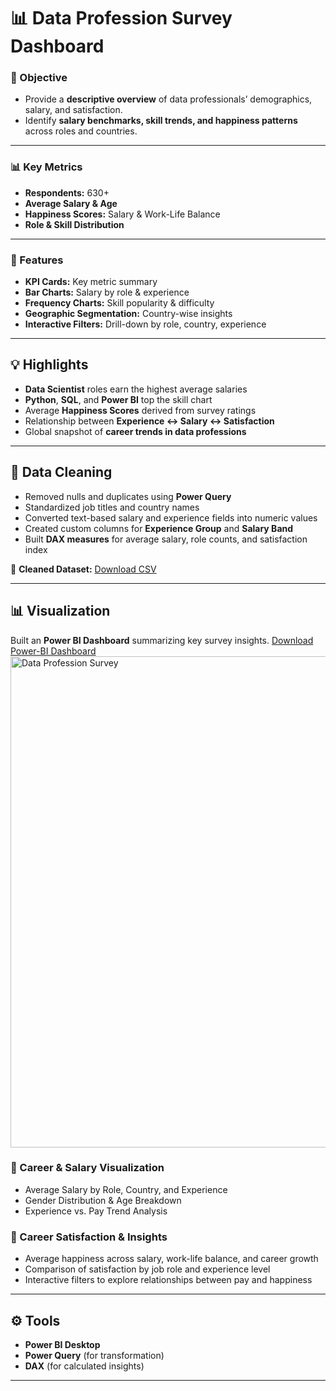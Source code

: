 # 📊 Data Profession Survey Dashboard

### 📌 Objective

* Provide a **descriptive overview** of data professionals’ demographics, salary, and satisfaction.  
* Identify **salary benchmarks, skill trends, and happiness patterns** across roles and countries.

---

### 📊 Key Metrics

* **Respondents:** 630+  
* **Average Salary & Age**  
* **Happiness Scores:** Salary & Work-Life Balance  
* **Role & Skill Distribution**

---

### 🧩 Features

* **KPI Cards:** Key metric summary  
* **Bar Charts:** Salary by role & experience  
* **Frequency Charts:** Skill popularity & difficulty  
* **Geographic Segmentation:** Country-wise insights  
* **Interactive Filters:** Drill-down by role, country, experience  


---

## 💡 Highlights

* **Data Scientist** roles earn the highest average salaries  
* **Python**, **SQL**, and **Power BI** top the skill chart  
* Average **Happiness Scores** derived from survey ratings  
* Relationship between **Experience ↔ Salary ↔ Satisfaction**  
* Global snapshot of **career trends in data professions**

---

## 🧹 Data Cleaning

* Removed nulls and duplicates using **Power Query**  
* Standardized job titles and country names  
* Converted text-based salary and experience fields into numeric values  
* Created custom columns for **Experience Group** and **Salary Band**  
* Built **DAX measures** for average salary, role counts, and satisfaction index  

📁 **Cleaned Dataset:** [Download CSV](https://github.com/ShounBiju/DATA-PROFESSION-SURVEY-DASHBOARD/blob/main/DATASET%20CLEAN/DATA%20PROFESSIONAL%20SURVEY.xlsx)

---

## 📊 Visualization

Built an **Power BI Dashboard** summarizing key survey insights.
[Download Power-BI Dashboard](https://github.com/ShounBiju/DATA-PROFESSION-SURVEY-DASHBOARD/blob/main/DATA%20PROFESSION%20SURVEY%20DASHBOARD.pbix)
<img width="1362" height="786" alt="Data Profession Survey" src="https://github.com/user-attachments/assets/a0b5c3df-4e21-404b-9be1-5305743b9ac3" />

### 💼 Career & Salary Visualization

* Average Salary by Role, Country, and Experience  
* Gender Distribution & Age Breakdown  
* Experience vs. Pay Trend Analysis  

### 🧠 Career Satisfaction & Insights

* Average happiness across salary, work-life balance, and career growth  
* Comparison of satisfaction by job role and experience level  
* Interactive filters to explore relationships between pay and happiness

---

## ⚙️ Tools

* **Power BI Desktop**  
* **Power Query** (for transformation)  
* **DAX** (for calculated insights)

---
